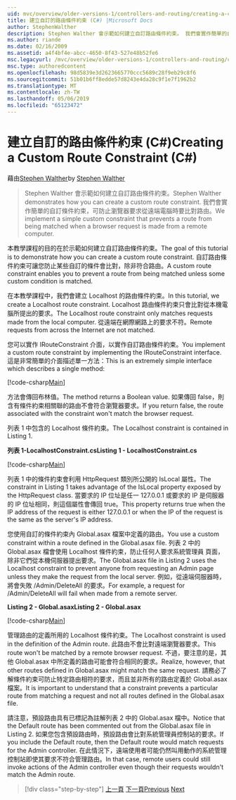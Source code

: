 ```yaml
---
uid: mvc/overview/older-versions-1/controllers-and-routing/creating-a-custom-route-constraint-cs
title: 建立自訂的路由條件約束 (C#) |Microsoft Docs
author: StephenWalther
description: Stephen Walther 會示範如何建立自訂路由條件約束。 我們會實作簡單的自訂條件約束可以防止路由比對 w...
ms.author: riande
ms.date: 02/16/2009
ms.assetid: a4f4bf4e-abcc-4650-8f43-527e48b52fe6
msc.legacyurl: /mvc/overview/older-versions-1/controllers-and-routing/creating-a-custom-route-constraint-cs
msc.type: authoredcontent
ms.openlocfilehash: 98d5839e3d2623665770ccc5689c28f9eb29c8f6
ms.sourcegitcommit: 51b01b6ff8edde57d8243e4da28c9f1e7f1962b2
ms.translationtype: MT
ms.contentlocale: zh-TW
ms.lasthandoff: 05/06/2019
ms.locfileid: "65123472"
---
```

# <a name="creating-a-custom-route-constraint-c"></a><span data-ttu-id="8dcca-104">建立自訂的路由條件約束 (C#)</span><span class="sxs-lookup"><span data-stu-id="8dcca-104">Creating a Custom Route Constraint (C#)</span></span>

<span data-ttu-id="8dcca-105">藉由[Stephen Walther](https://github.com/StephenWalther)</span><span class="sxs-lookup"><span data-stu-id="8dcca-105">by [Stephen Walther](https://github.com/StephenWalther)</span></span>

> <span data-ttu-id="8dcca-106">Stephen Walther 會示範如何建立自訂路由條件約束。</span><span class="sxs-lookup"><span data-stu-id="8dcca-106">Stephen Walther demonstrates how you can create a custom route constraint.</span></span> <span data-ttu-id="8dcca-107">我們會實作簡單的自訂條件約束，可防止瀏覽器要求從遠端電腦時要比對路由。</span><span class="sxs-lookup"><span data-stu-id="8dcca-107">We implement a simple custom constraint that prevents a route from being matched when a browser request is made from a remote computer.</span></span>

<span data-ttu-id="8dcca-108">本教學課程的目的在於示範如何建立自訂路由條件約束。</span><span class="sxs-lookup"><span data-stu-id="8dcca-108">The goal of this tutorial is to demonstrate how you can create a custom route constraint.</span></span> <span data-ttu-id="8dcca-109">自訂路由條件約束可讓您防止某些自訂的條件會比對，除非符合路由。</span><span class="sxs-lookup"><span data-stu-id="8dcca-109">A custom route constraint enables you to prevent a route from being matched unless some custom condition is matched.</span></span>

<span data-ttu-id="8dcca-110">在本教學課程中，我們會建立 Localhost 的路由條件約束。</span><span class="sxs-lookup"><span data-stu-id="8dcca-110">In this tutorial, we create a Localhost route constraint.</span></span> <span data-ttu-id="8dcca-111">Localhost 路由條件約束只會比對從本機電腦所提出的要求。</span><span class="sxs-lookup"><span data-stu-id="8dcca-111">The Localhost route constraint only matches requests made from the local computer.</span></span> <span data-ttu-id="8dcca-112">從遠端在網際網路上的要求不符。</span><span class="sxs-lookup"><span data-stu-id="8dcca-112">Remote requests from across the Internet are not matched.</span></span>

<span data-ttu-id="8dcca-113">您可以實作 IRouteConstraint 介面，以實作自訂路由條件約束。</span><span class="sxs-lookup"><span data-stu-id="8dcca-113">You implement a custom route constraint by implementing the IRouteConstraint interface.</span></span> <span data-ttu-id="8dcca-114">這是非常簡單的介面描述單一方法：</span><span class="sxs-lookup"><span data-stu-id="8dcca-114">This is an extremely simple interface which describes a single method:</span></span>

[!code-csharp[Main](creating-a-custom-route-constraint-cs/samples/sample1.cs)]

<span data-ttu-id="8dcca-115">方法會傳回布林值。</span><span class="sxs-lookup"><span data-stu-id="8dcca-115">The method returns a Boolean value.</span></span> <span data-ttu-id="8dcca-116">如果傳回 false，則含有條件約束相關聯的路由不會符合瀏覽器要求。</span><span class="sxs-lookup"><span data-stu-id="8dcca-116">If you return false, the route associated with the constraint won't match the browser request.</span></span>

<span data-ttu-id="8dcca-117">列表 1 中包含的 Localhost 條件約束。</span><span class="sxs-lookup"><span data-stu-id="8dcca-117">The Localhost constraint is contained in Listing 1.</span></span>

<span data-ttu-id="8dcca-118">**列表 1-LocalhostConstraint.cs**</span><span class="sxs-lookup"><span data-stu-id="8dcca-118">**Listing 1 - LocalhostConstraint.cs**</span></span>

[!code-csharp[Main](creating-a-custom-route-constraint-cs/samples/sample2.cs)]

<span data-ttu-id="8dcca-119">列表 1 中的條件約束會利用 HttpRequest 類別所公開的 IsLocal 屬性。</span><span class="sxs-lookup"><span data-stu-id="8dcca-119">The constraint in Listing 1 takes advantage of the IsLocal property exposed by the HttpRequest class.</span></span> <span data-ttu-id="8dcca-120">當要求的 IP 位址是任一 127.0.0.1 或要求的 IP 是伺服器的 IP 位址相同，則這個屬性會傳回 true。</span><span class="sxs-lookup"><span data-stu-id="8dcca-120">This property returns true when the IP address of the request is either 127.0.0.1 or when the IP of the request is the same as the server's IP address.</span></span>

<span data-ttu-id="8dcca-121">您使用自訂的條件約束內 Global.asax 檔案中定義的路由。</span><span class="sxs-lookup"><span data-stu-id="8dcca-121">You use a custom constraint within a route defined in the Global.asax file.</span></span> <span data-ttu-id="8dcca-122">列表 2 中的 Global.asax 檔會使用 Localhost 條件約束，防止任何人要求系統管理員 頁面，除非它們從本機伺服器提出要求。</span><span class="sxs-lookup"><span data-stu-id="8dcca-122">The Global.asax file in Listing 2 uses the Localhost constraint to prevent anyone from requesting an Admin page unless they make the request from the local server.</span></span> <span data-ttu-id="8dcca-123">例如，從遠端伺服器時，將會失敗 /Admin/DeleteAll 的要求。</span><span class="sxs-lookup"><span data-stu-id="8dcca-123">For example, a request for /Admin/DeleteAll will fail when made from a remote server.</span></span>

<span data-ttu-id="8dcca-124">**Listing 2 - Global.asax**</span><span class="sxs-lookup"><span data-stu-id="8dcca-124">**Listing 2 - Global.asax**</span></span>

[!code-csharp[Main](creating-a-custom-route-constraint-cs/samples/sample3.cs)]

<span data-ttu-id="8dcca-125">管理路由的定義所用的 Localhost 條件約束。</span><span class="sxs-lookup"><span data-stu-id="8dcca-125">The Localhost constraint is used in the definition of the Admin route.</span></span> <span data-ttu-id="8dcca-126">此路由不會比對遠端瀏覽器要求。</span><span class="sxs-lookup"><span data-stu-id="8dcca-126">This route won't be matched by a remote browser request.</span></span> <span data-ttu-id="8dcca-127">不過，要注意的是，其他 Global.asax 中所定義的路由可能會符合相同的要求。</span><span class="sxs-lookup"><span data-stu-id="8dcca-127">Realize, however, that other routes defined in Global.asax might match the same request.</span></span> <span data-ttu-id="8dcca-128">請務必了解條件約束可防止特定路由相符的要求，而且並非所有的路由定義於 Global.asax 檔案。</span><span class="sxs-lookup"><span data-stu-id="8dcca-128">It is important to understand that a constraint prevents a particular route from matching a request and not all routes defined in the Global.asax file.</span></span>

<span data-ttu-id="8dcca-129">請注意，預設路由具有已標記為註解列表 2 中的 Global.asax 檔中。</span><span class="sxs-lookup"><span data-stu-id="8dcca-129">Notice that the Default route has been commented out from the Global.asax file in Listing 2.</span></span> <span data-ttu-id="8dcca-130">如果您包含預設路由時，預設路由會比對系統管理員控制站的要求。</span><span class="sxs-lookup"><span data-stu-id="8dcca-130">If you include the Default route, then the Default route would match requests for the Admin controller.</span></span> <span data-ttu-id="8dcca-131">在此情況下，遠端使用者可能仍然叫用動作的系統管理控制站即使其要求不符合管理路由。</span><span class="sxs-lookup"><span data-stu-id="8dcca-131">In that case, remote users could still invoke actions of the Admin controller even though their requests wouldn't match the Admin route.</span></span>

> [!div class="step-by-step"]
> <span data-ttu-id="8dcca-132">[上一頁](creating-a-route-constraint-cs.md)
> [下一頁](asp-net-mvc-controller-overview-vb.md)</span><span class="sxs-lookup"><span data-stu-id="8dcca-132">[Previous](creating-a-route-constraint-cs.md)
[Next](asp-net-mvc-controller-overview-vb.md)</span></span>
